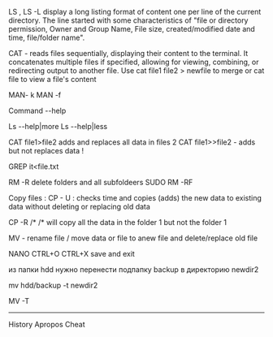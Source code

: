LS , LS -L 
display a long listing format of content one per line of the current directory. The line started with some characteristics of "file or directory permission, Owner and Group Name, File size, created/modified date and time, file/folder name".

CAT - 
reads files sequentially, displaying their content to the terminal. It concatenates multiple files if specified, allowing for viewing, combining, or redirecting output to another file. Use cat file1 file2 > newfile to merge or cat file to view a file's content


MAN- k  MAN -f

Command    --help

Ls --help|more
Ls --help|less

CAT file1>file2 adds and replaces all data in files 2
CAT file1>>file2 - adds but not replaces data !

GREP it<file.txt

RM -R  delete folders and all subfoldeers
SUDO RM -RF <folder>

Copy files  : CP - U  : checks time and copies (adds) the new data to existing data without deleting or replacing old data 

CP -R <folder1>/* <folder2>   /*  will copy all the data in the folder 1 but not the folder 1

MV - rename file / move data or file to anew file and delete/replace old file



NANO   CTRL+O  CTRL+X  save and exit



из папки hdd нужно перенести подпапку backup в директорию newdir2 

mv hdd/backup -t newdir2

MV -T

-------------------------------
History
Apropos
Cheat
